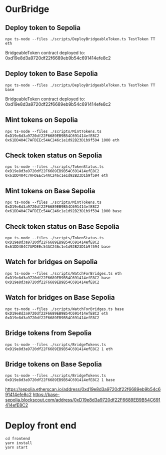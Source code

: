 # OurBridge

## Deploy token to Sepolia
```
npx ts-node --files ./scripts/DeployBridgeableToken.ts TestToken TT eth
```
BridgeableToken contract deployed to: 0xd19e8d3a9720df22f6689eb9b54c691414efe8c2

## Deploy token to Base Sepolia
```
npx ts-node --files ./scripts/DeployBridgeableToken.ts TestToken TT base
```
BridgeableToken contract deployed to: 0xd19e8d3a9720df22f6689eb9b54c691414efe8c2

## Mint tokens on Sepolia 
```
npx ts-node --files ./scripts/MintTokens.ts 0xD19e8d3a9720df22F6689EB9B54C691414efE8C2 0x61DD404C7AFDEEc54AC246c1e1d92B23D1b9f594 1000 eth
```

## Check token status on Sepolia
```
npx ts-node --files ./scripts/TokenStatus.ts 0xD19e8d3a9720df22F6689EB9B54C691414efE8C2 0x61DD404C7AFDEEc54AC246c1e1d92B23D1b9f594 eth
```

## Mint tokens on Base Sepolia
```
npx ts-node --files ./scripts/MintTokens.ts 0xD19e8d3a9720df22F6689EB9B54C691414efE8C2 0x61DD404C7AFDEEc54AC246c1e1d92B23D1b9f594 1000 base
```

## Check token status on Base Sepolia
```
npx ts-node --files ./scripts/TokenStatus.ts 0xD19e8d3a9720df22F6689EB9B54C691414efE8C2 0x61DD404C7AFDEEc54AC246c1e1d92B23D1b9f594 base
````

## Watch for bridges on Sepolia
```
npx ts-node --files ./scripts/WatchForBridges.ts eth 0xD19e8d3a9720df22F6689EB9B54C691414efE8C2 base 0xD19e8d3a9720df22F6689EB9B54C691414efE8C2
```

## Watch for bridges on Base Sepolia
```
npx ts-node --files ./scripts/WatchForBridges.ts base 0xD19e8d3a9720df22F6689EB9B54C691414efE8C2 eth 0xD19e8d3a9720df22F6689EB9B54C691414efE8C2
```

## Bridge tokens from Sepolia
```
npx ts-node --files ./scripts/BridgeTokens.ts 0xD19e8d3a9720df22F6689EB9B54C691414efE8C2 1 eth
```

## Bridge tokens on Base Sepolia
```
npx ts-node --files ./scripts/BridgeTokens.ts 0xD19e8d3a9720df22F6689EB9B54C691414efE8C2 1 base
```
https://sepolia.etherscan.io/address/0xd19e8d3a9720df22f6689eb9b54c691414efe8c2
https://base-sepolia.blockscout.com/address/0xD19e8d3a9720df22F6689EB9B54C691414efE8C2

# Deploy front end
```
cd frontend
yarn install
yarn start
```
